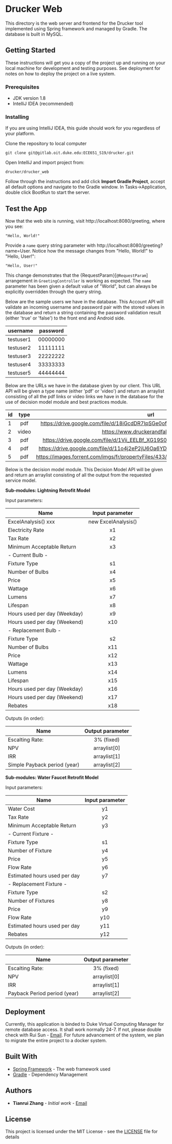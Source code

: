 # Drucker Web

This directory is the web server and frontend for the Drucker tool implemented using Spring framework and managed by Gradle. The database is built in MySQL.

## Getting Started

These instructions will get you a copy of the project up and running on your local machine for development and testing purposes. See deployment for notes on how to deploy the project on a live system.

### Prerequisites

- JDK version 1.8
- IntelliJ IDEA (recommended)


### Installing

If you are using IntelliJ IDEA, this guide should work for you regardless of your platform.

Clone the repository to local computer

```
git clone git@gitlab.oit.duke.edu:ECE651_S19/drucker.git
```

Open IntelliJ and import project from:

```
drucker/drucker_web
```

Follow through the instructions and add click **Import Gradle Project**, accept all default options and navigate to the Gradle window. In Tasks->Application, double click BootRun to start the server.

## Test the App

Now that the web site is running, visit http://localhost:8080/greeting, where you see:

```
"Hello, World!"
```

Provide a `name` query string parameter with http://localhost:8080/greeting?name=User. Notice how the message changes from "Hello, World!" to "Hello, User!":

```
"Hello, User!"
```

This change demonstrates that the {RequestParam}[`@RequestParam`] arrangement in `GreetingController` is working as expected. The `name` parameter has been given a default value of "World", but can always be explicitly overridden through the query string.

Below are the sample users we have in the database. This Account API will validate an incoming username and password pair with the stored values in the database and return a string containing the password validation result (either 'true' or 'false') to the front end and Android side.

 | username   |      password      |
|----------|:-------------:|
| testuser1 |  00000000 |
| testuser2 |  11111111 |
| testuser3 |  22222222 |
| testuser4 |  33333333 |
| testuser5 |  44444444 |

Below are the URLs we have in the database given by our client. This URL API will be given a type name (either 'pdf' or 'video') and return an arraylist consisting of all the pdf links or video links we have in the database for the use of decision model module and best practices module.

| id   |      type      |      url      |
|----------|:-------------:|:-------------:|
| 1 |  pdf |  https://drive.google.com/file/d/18iGcdDR7IpSGe0ofKiPk_xgYuBvVY5ZZ/view?usp=sharing |
| 2 |  video |  https://www.druckerandfalk.com/gallery    |
| 3 |  pdf |  https://drive.google.com/file/d/1Vii_EELBf_XG19S0RKlF1rqkzjTwSqSZ/view?usp=sharing |
| 4 |  pdf |  https://drive.google.com/file/d/11o4j2eP2jU6Oa6YDSBS8tJVn4ELuAn4A/view?usp=sharing |
| 5 |  pdf |  https://images.forrent.com/imgs/fr/propertyFiles/433/912/999/05_11710588780449818.pdf |

Below is the decision model module. This Decision Model API will be given and return an arraylist consisting of all the output from the requested service model.

**Sub-modules: Lightning Retrofit Model**

Input parameters:

| Name   |      Input parameter      | 
|----------|:-------------:|
|ExcelAnalysis() xxx|new ExcelAnalysis()|
|Electricity Rate|x1|
|Tax Rate|x2|
|Minimum Acceptable Return|x3|
|\- Current Bulb \-|
|Fixture Type|s1|
|Number of Bulbs|x4|
|Price|x5|
|Wattage|x6|
|Lumens|x7|
|Lifespan|x8|
|Hours used per day (Weekday)|x9|
|Hours used per day (Weekend)|x10|
|\- Replacement Bulb \-|
|Fixture Type|s2|
|Number of Bulbs|x11|
|Price|x12|
|Wattage|x13|
|Lumens|x14|
|Lifespan|x15|
|Hours used per day (Weekday)|x16|
|Hours used per day (Weekend)|x17|
|Rebates|x18|

Outputs (in order):

| Name   |      Output parameter      | 
|----------|:-------------:|
|Escalting Rate: |3% (fixed)|
|NPV|arraylist[0]|
|IRR|arraylist[1]|
|Simple Payback period (year)|arraylist[2]|

**Sub-modules: Water Faucet Retrofit Model**

Input parameters:

| Name   |      Input parameter      | 
|----------|:-------------:|
|Water Cost|y1|
|Tax Rate|y2|
|Minimum Acceptable Return|y3|
|\- Current Fixture \-|
|Fixture Type|s1|
|Number of Fixture|y4|
|Price|y5|
|Flow Rate|y6|
|Estimated hours used per day|y7|
|\- Replacement Fixture \-|
|Fixture Type|s2|
|Number of Fixtures|y8|
|Price|y9|
|Flow Rate|y10|
|Estimated hours used per day|y11|
|Rebates|y12|

Outputs (in order):

| Name   |      Output parameter      | 
|----------|:-------------:|
|Escalting Rate: |3% (fixed)|
|NPV|arraylist[0]|
|IRR|arraylist[1]|
|Payback Period period (year)|arraylist[2]|



## Deployment

Currently, this application is binded to Duke Virtual Computing Manager for remote database access. It shall work normally 24-7. If not, please double check with Rui Sun - [Email](mailto:rui.sun585@duke.edu). 
For future advancement of the system, we plan to migrate the entire project to a docker system.

## Built With

* [Spring Framework](https://spring.io) - The web framework used
* [Gradle](https://gradle.org) - Dependency Management

## Authors

* **Tianrui Zhang** - *Initial work* - [Email](mailto:tianrui.zhang@duke.edu)

## License

This project is licensed under the MIT License - see the [LICENSE](LICENSE) file for details
